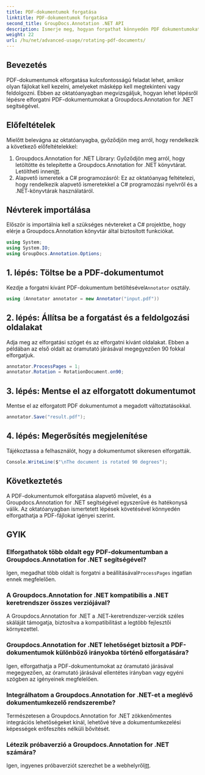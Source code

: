 ```yaml
---
title: PDF-dokumentumok forgatása
linktitle: PDF-dokumentumok forgatása
second_title: GroupDocs.Annotation .NET API
description: Ismerje meg, hogyan forgathat könnyedén PDF dokumentumokat a Groupdocs.Annotation for .NET segítségével. A dokumentumkezelés hatékonyságának javítása.
weight: 22
url: /hu/net/advanced-usage/rotating-pdf-documents/
---
```

## Bevezetés
PDF-dokumentumok elforgatása kulcsfontosságú feladat lehet, amikor olyan fájlokat kell kezelni, amelyeket másképp kell megtekinteni vagy feldolgozni. Ebben az oktatóanyagban megvizsgáljuk, hogyan lehet lépésről lépésre elforgatni PDF-dokumentumokat a Groupdocs.Annotation for .NET segítségével.
## Előfeltételek
Mielőtt belevágna az oktatóanyagba, győződjön meg arról, hogy rendelkezik a következő előfeltételekkel:
1.  Groupdocs.Annotation for .NET Library: Győződjön meg arról, hogy letöltötte és telepítette a Groupdocs.Annotation for .NET könyvtárat. Letöltheti innen[itt](https://releases.groupdocs.com/annotation/net/).
2. Alapvető ismeretek a C# programozásról: Ez az oktatóanyag feltételezi, hogy rendelkezik alapvető ismeretekkel a C# programozási nyelvről és a .NET-könyvtárak használatáról.

## Névterek importálása
Először is importálnia kell a szükséges névtereket a C# projektbe, hogy elérje a Groupdocs.Annotation könyvtár által biztosított funkciókat.
```csharp
using System;
using System.IO;
using GroupDocs.Annotation.Options;
```
## 1. lépés: Töltse be a PDF-dokumentumot
 Kezdje a forgatni kívánt PDF-dokumentum betöltésével`Annotator` osztály.
```csharp
using (Annotator annotator = new Annotator("input.pdf"))
```
## 2. lépés: Állítsa be a forgatást és a feldolgozási oldalakat
Adja meg az elforgatási szöget és az elforgatni kívánt oldalakat. Ebben a példában az első oldalt az óramutató járásával megegyezően 90 fokkal elforgatjuk.
```csharp
annotator.ProcessPages = 1;
annotator.Rotation = RotationDocument.on90;
```
## 3. lépés: Mentse el az elforgatott dokumentumot
Mentse el az elforgatott PDF dokumentumot a megadott változtatásokkal.
```csharp
annotator.Save("result.pdf");
```
## 4. lépés: Megerősítés megjelenítése
Tájékoztassa a felhasználót, hogy a dokumentumot sikeresen elforgatták.
```csharp
Console.WriteLine($"\nThe document is rotated 90 degrees");
```

## Következtetés
A PDF-dokumentumok elforgatása alapvető művelet, és a Groupdocs.Annotation for .NET segítségével egyszerűvé és hatékonysá válik. Az oktatóanyagban ismertetett lépések követésével könnyedén elforgathatja a PDF-fájlokat igényei szerint.
## GYIK
### Elforgathatok több oldalt egy PDF-dokumentumban a Groupdocs.Annotation for .NET segítségével?
 Igen, megadhat több oldalt is forgatni a beállításával`ProcessPages` ingatlan ennek megfelelően.
### A Groupdocs.Annotation for .NET kompatibilis a .NET keretrendszer összes verziójával?
A Groupdocs.Annotation for .NET a .NET-keretrendszer-verziók széles skáláját támogatja, biztosítva a kompatibilitást a legtöbb fejlesztői környezettel.
### Groupdocs.Annotation for .NET lehetőséget biztosít a PDF-dokumentumok különböző irányokba történő elforgatására?
Igen, elforgathatja a PDF-dokumentumokat az óramutató járásával megegyezően, az óramutató járásával ellentétes irányban vagy egyéni szögben az igényeinek megfelelően.
### Integrálhatom a Groupdocs.Annotation for .NET-et a meglévő dokumentumkezelő rendszerembe?
Természetesen a Groupdocs.Annotation for .NET zökkenőmentes integrációs lehetőségeket kínál, lehetővé téve a dokumentumkezelési képességek erőfeszítés nélküli bővítését.
### Létezik próbaverzió a Groupdocs.Annotation for .NET számára?
 Igen, ingyenes próbaverziót szerezhet be a webhelyről[itt](https://releases.groupdocs.com/).